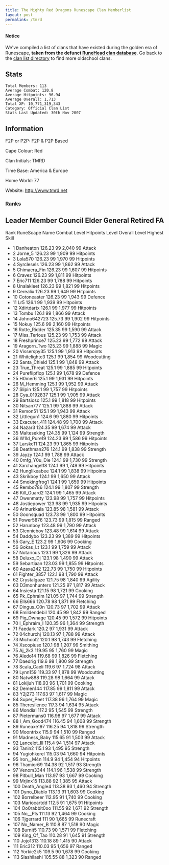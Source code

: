 ```yaml
---
title: The Mighty Red Dragons Runescape Clan Memberlist
layout: post
permalink: /tmrd
---
```


#### Notice
We've compiled a list of clans that have existed during the golden era of Runescape, **taken from the defunct [RuneHead clan database](https://web.archive.org/web/20070108040636/http://runehead.com/)**. Go back to the [clan list directory](https://www.runescapehall.net/runescapeclans) to find more oldschool clans.

## Stats

    Total Members: 113
    Average Combat: 120.8
    Average Hitpoints: 96.94
    Average Overall: 1,713
    Total XP: 10,771,319,343
    Category: Official Clan List
    Stats Last Updated: 30th Nov 2007

	
## Information

F2P or P2P: F2P & P2P Based

Cape Colour: Red

Clan Initials: TMRD
	

Time Base: America & Europe

Home World: 77

Website: http://www.tmrd.net

### Ranks
Leader	Member	Council	Elder
General	Retired	FA
---

Rank 	RuneScape Name 	Combat Level 	Hitpoints Level 	Overall Level 	Highest Skill
- 1 	Danheaton 	126.23 	99 	2,040 	99 Attack	
- 2 	Jorne_5 	126.23 	99 	1,909 	99 Hitpoints	
- 3 	Lola570 	126.23 	99 	1,970 	99 Hitpoints	
- 4 	Syrclesels 	126.23 	99 	1,862 	99 Attack	
- 5 	Chimaera_Fin 	126.23 	99 	1,607 	99 Hitpoints	
- 6 	Cravez 	126.23 	99 	1,811 	99 Hitpoints	
- 7 	Eric711 	126.23 	99 	1,788 	99 Hitpoints	
- 8 	Unalakleet 	126.23 	99 	1,821 	99 Hitpoints	
- 9 	Cerealix 	126.23 	99 	1,649 	99 Hitpoints	
- 10 	Cotoneaster 	126.23 	99 	1,943 	99 Defence	
- 11 	Lr5 	126.1 	99 	1,939 	99 Hitpoints	
- 12 	Xdirtdartx 	126.1 	99 	1,977 	99 Hitpoints	
- 13 	Tombu 	126.1 	99 	1,866 	99 Attack	
- 14 	Johno642723 	125.73 	99 	1,902 	99 Hitpoints	
- 15 	Nokuy 	125.6 	99 	2,160 	99 Hitpoints	
- 16 	Rotte_Ridder 	125.35 	99 	1,590 	99 Attack	
- 17 	Miss_Terious 	125.23 	99 	1,753 	99 Attack	
- 18 	Freshprince7 	125.23 	99 	1,772 	99 Attack	
- 19 	Aragorn_Two 	125.23 	99 	1,888 	99 Magic	
- 20 	Visserspy35 	125.1 	99 	1,913 	99 Hitpoints	
- 21 	Whitelighte3 	125.1 	99 	1,854 	99 Woodcutting	
- 22 	Santa_Chield 	125.1 	99 	1,848 	99 Attack	
- 23 	True_Threat 	125.1 	99 	1,885 	99 Hitpoints	
- 24 	Pureflipflop 	125.1 	99 	1,678 	99 Defence	
- 25 	H0mer6 	125.1 	99 	1,931 	99 Hitpoints	
- 26 	M_Hemming 	125.1 	99 	1,952 	99 Attack	
- 27 	Slipin 	125.1 	99 	1,757 	99 Hitpoints	
- 28 	Cya_0192837 	125.1 	99 	1,905 	99 Attack	
- 29 	Bartsioso 	125.1 	99 	1,818 	99 Hitpoints	
- 30 	Nitsan777 	125.1 	99 	1,888 	99 Attack	
- 31 	Remon51 	125.1 	99 	1,943 	99 Attack	
- 32 	Littlegun1 	124.6 	99 	1,880 	99 Hitpoints	
- 33 	Exacuter_411 	124.48 	99 	1,700 	99 Attack	
- 34 	Nazar3 	124.35 	99 	1,674 	99 Attack	
- 35 	Malteseking 	124.35 	99 	1,124 	99 Strength	
- 36 	W1ld_Pure19 	124.23 	99 	1,586 	99 Hitpoints	
- 37 	Larske11 	124.23 	99 	1,865 	99 Hitpoints	
- 38 	Deathman276 	124.1 	99 	1,838 	99 Strength	
- 39 	Jayzy 	124.1 	99 	1,788 	99 Attack	
- 40 	0mfg_Y0u_Die 	124.1 	99 	1,730 	99 Strength	
- 41 	Xarchangel18 	124.1 	99 	1,749 	99 Hitpoints	
- 42 	Hunglikeabee 	124.1 	99 	1,838 	99 Hitpoints	
- 43 	Skrikboy 	124.1 	99 	1,650 	99 Attack	
- 44 	Smokingfrog1 	124.1 	99 	1,659 	99 Hitpoints	
- 45 	Rembo786 	124.1 	99 	1,807 	99 Strength	
- 46 	Kill_Guard2 	124.1 	99 	1,465 	99 Attack	
- 47 	Owenmatty 	123.98 	99 	1,757 	99 Hitpoints	
- 48 	Jostiepower 	123.98 	99 	1,935 	99 Hitpoints	
- 49 	Arinurkkala 	123.85 	98 	1,581 	99 Attack	
- 50 	Goonsquad 	123.73 	99 	1,800 	99 Hitpoints	
- 51 	Power5876 	123.73 	99 	1,815 	99 Ranged	
- 52 	Harunboy 	123.48 	99 	1,790 	99 Attack	
- 53 	Glennieboy 	123.48 	99 	1,614 	99 Attack	
- 54 	Daddybo 	123.23 	99 	1,389 	99 Hitpoints	
- 55 	Gary_E 	123.2 	99 	1,606 	99 Cooking	
- 56 	Gokas_Lt 	123.1 	99 	1,759 	99 Attack	
- 57 	Notarious 	123.1 	99 	1,326 	99 Attack	
- 58 	Deluxo_Dj 	123.1 	98 	1,490 	99 Attack	
- 59 	Sebartiaan 	123.03 	99 	1,855 	99 Hitpoints	
- 60 	Azaxa242 	122.73 	99 	1,750 	99 Hitpoints	
- 61 	Fighter_3857 	122.1 	98 	1,790 	99 Attack	
- 62 	Crystalgaze 	121.75 	98 	1,840 	99 Agility	
- 63 	D3monhunterx 	121.25 	97 	1,817 	99 Attack	
- 64 	Insiesta 	121.15 	98 	1,721 	99 Cooking	
- 65 	Pk_Ephraim 	121.05 	97 	1,744 	99 Strength	
- 66 	Ells666 	120.78 	98 	1,871 	99 Fletching	
- 67 	Dingus_C0n 	120.73 	97 	1,702 	99 Attack	
- 68 	Emildendebil 	120.45 	99 	1,842 	99 Ranged	
- 69 	Pig_Ownage 	120.45 	99 	1,572 	99 Hitpoints	
- 70 	I_Ephraim_I 	120.35 	96 	1,364 	99 Strength	
- 71 	Faedark 	120.2 	97 	1,931 	99 Attack	
- 72 	04churchj 	120.13 	97 	1,788 	99 Attack	
- 73 	Michool2 	120.1 	98 	1,743 	99 Fletching	
- 74 	Xscopiusx 	120.1 	98 	1,207 	99 Smithing	
- 75 	Aj_2k3 	119.95 	95 	1,760 	99 Magic	
- 76 	Aledo14 	119.68 	99 	1,826 	99 Fletching	
- 77 	Daedrig 	119.6 	98 	1,800 	99 Strength	
- 78 	Scala_Caeli 	119.6 	97 	1,724 	98 Attack	
- 79 	Lynn159 	119.33 	97 	1,878 	99 Woodcutting	
- 80 	Natw888 	119.28 	98 	1,664 	99 Attack	
- 81 	Lokijuh 	118.93 	96 	1,701 	99 Cooking	
- 82 	Demen144 	117.85 	99 	1,811 	99 Attack	
- 83 	Y2j273 	117.63 	97 	1,617 	99 Magic	
- 84 	Super_Peet 	117.38 	96 	1,764 	99 Magic	
- 85 	Theresilence 	117.3 	94 	1,634 	95 Attack	
- 86 	Mondial 	117.2 	95 	1,545 	99 Strength	
- 87 	Pietermans0 	116.98 	97 	1,677 	99 Attack	
- 88 	I_Am_Good474 	116.45 	94 	1,608 	99 Strength	
- 89 	Runeaxe197 	116.25 	94 	1,818 	99 Strength	
- 90 	Moontrixx 	115.9 	94 	1,510 	99 Ranged	
- 91 	Madness_Baby 	115.65 	91 	1,503 	99 Attack	
- 92 	Lancelot_Ill 	115.4 	94 	1,514 	97 Attack	
- 93 	Tanin2 	115.1 	93 	1,495 	95 Strength	
- 94 	Yugiohkerel 	115.03 	94 	1,660 	94 Hitpoints	
- 95 	Iron__M4n 	114.9 	94 	1,454 	94 Hitpoints	
- 96 	Thamior69 	114.38 	92 	1,517 	93 Strength	
- 97 	Venom3344 	114.1 	96 	1,538 	99 Strength	
- 98 	Pitbull_Man 	113.97 	93 	1,667 	99 Cooking	
- 99 	Mrjinx15 	113.88 	92 	1,385 	95 Attack	
- 100 	Death_Angle4 	113.38 	93 	1,460 	94 Strength	
- 101 	Dyno_Diablo 	113.13 	91 	1,603 	99 Cooking	
- 102 	Borrelbeer 	112.95 	91 	1,740 	99 Cooking	
- 103 	Mariocartdd 	112.5 	91 	1,675 	91 Hitpoints	
- 104 	Oo0rabbit0oo 	111.55 	92 	1,671 	92 Strength	
- 105 	No__Pls 	111.13 	92 	1,464 	99 Cooking	
- 106 	Tjgerrard 	111 	90 	1,665 	99 Runecraft	
- 107 	No_Namer_B 	110.8 	87 	1,518 	90 Magic	
- 108 	Burnit5 	110.73 	90 	1,571 	99 Fletching	
- 109 	King_Of_Tao 	110.28 	91 	1,645 	91 Strength	
- 110 	Jojo1313 	110.18 	89 	1,415 	90 Attack	
- 111 	Eric312 	110.03 	95 	1,656 	97 Ranged	
- 112 	Yorkie2k5 	109.5 	90 	1,678 	99 Cooking	
- 113 	Slashilashi 	105.55 	88 	1,323 	90 Ranged
